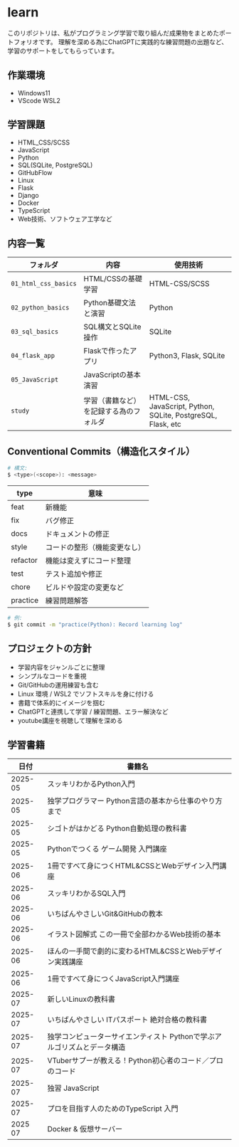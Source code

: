 # learn

このリポジトリは、私がプログラミング学習で取り組んだ成果物をまとめたポートフォリオです。
理解を深める為にChatGPTに実践的な練習問題の出題など、学習のサポートをしてもらっています。

## 作業環境
 - Windows11
 - VScode WSL2

## 学習課題
 - HTML_CSS/SCSS
 - JavaScript
 - Python
 - SQL(SQLite, PostgreSQL)
 - GitHubFlow
 - Linux
 - Flask
 - Django
 - Docker
 - TypeScript
 - Web技術、ソフトウェア工学など
 
## 内容一覧

| フォルダ | 内容 | 使用技術 |
|----------|------|----------|
| `01_html_css_basics` | HTML/CSSの基礎学習 | HTML-CSS/SCSS |
| `02_python_basics` | Python基礎文法と演習 | Python |
| `03_sql_basics` | SQL構文とSQLite操作 | SQLite |
| `04_flask_app` | Flaskで作ったアプリ | Python3, Flask, SQLite |
| `05_JavaScript`| JavaScriptの基本演習 |
| `study`        | 学習（書籍など）を記録する為のフォルダ | HTML-CSS, JavaScript, Python, SQLite, PostgreSQL, Flask, etc|

## Conventional Commits（構造化スタイル）
```bash
# 構文:
$ <type>(<scope>): <message>
```

| type     | 意味             |
| -------- | -------------- |
| feat     | 新機能            |
| fix      | バグ修正           |
| docs     | ドキュメントの修正      |
| style    | コードの整形（機能変更なし） |
| refactor | 機能は変えずにコード整理   |
| test     | テスト追加や修正       |
| chore    | ビルドや設定の変更など    |
| practice | 練習問題解答 |

```bash
# 例:
$ git commit -m "practice(Python): Record learning log"
```

## プロジェクトの方針

- 学習内容をジャンルごとに整理
- シンプルなコードを重視
- Git/GitHubの運用練習も含む
- Linux 環境 / WSL2 でソフトスキルを身に付ける
- 書籍で体系的にイメージを掴む
- ChatGPTと連携して学習 / 練習問題、エラー解決など 
- youtube講座を視聴して理解を深める

## 学習書籍

| 日付 | 書籍名 |
|---------|-------|
| 2025-05 | スッキリわかるPython入門 |
| 2025-05 | 独学プログラマー Python言語の基本から仕事のやり方まで |
| 2025-05 | シゴトがはかどる Python自動処理の教科書 |
| 2025-05 | Pythonでつくる ゲーム開発 入門講座 |
| 2025-06 | 1冊ですべて身につくHTML&CSSとWebデザイン入門講座 |
| 2025-06 | スッキリわかるSQL入門 |
| 2025-06 | いちばんやさしいGit&GitHubの教本 |
| 2025-06 | イラスト図解式 この一冊で全部わかるWeb技術の基本 |
| 2025-06 | ほんの一手間で劇的に変わるHTML&CSSとWebデザイン実践講座 |
| 2025-06 | 1冊ですべて身につくJavaScript入門講座 |
| 2025-07 | 新しいLinuxの教科書 |
| 2025-07 | いちばんやさしい ITパスポート 絶対合格の教科書 |
| 2025-07 | 独学コンピューターサイエンティスト Pythonで学ぶアルゴリズムとデータ構造 |
| 2025-07 | VTuberサプーが教える！Python初心者のコード／プロのコード |
| 2025-07 | 独習 JavaScript |
| 2025-07 | プロを目指す人のためのTypeScript 入門 |
| 2025 07 | Docker & 仮想サーバー |